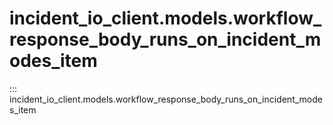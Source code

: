 # incident_io_client.models.workflow_response_body_runs_on_incident_modes_item

::: incident_io_client.models.workflow_response_body_runs_on_incident_modes_item
